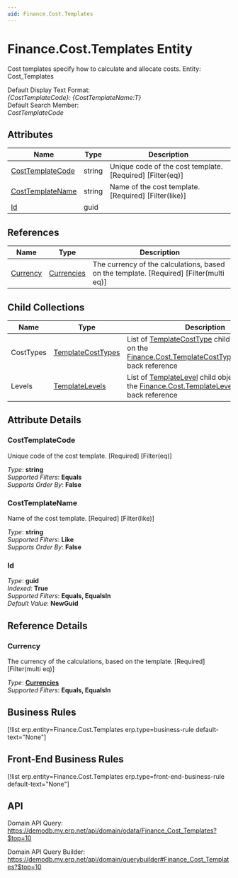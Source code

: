 ```yaml
---
uid: Finance.Cost.Templates
---
```

# Finance.Cost.Templates Entity

Cost templates specify how to calculate and allocate costs. Entity: Cost_Templates

Default Display Text Format:  
_{CostTemplateCode}: {CostTemplateName:T}_  
Default Search Member:  
_CostTemplateCode_  

## Attributes

| Name | Type | Description |
| ---- | ---- | --- |
| [CostTemplateCode](Finance.Cost.Templates.md#costtemplatecode) | string | Unique code of the cost template. [Required] [Filter(eq)] 
| [CostTemplateName](Finance.Cost.Templates.md#costtemplatename) | string | Name of the cost template. [Required] [Filter(like)] 
| [Id](Finance.Cost.Templates.md#id) | guid |  

## References

| Name | Type | Description |
| ---- | ---- | --- |
| [Currency](Finance.Cost.Templates.md#currency) | [Currencies](General.Currencies.md) | The currency of the calculations, based on the template. [Required] [Filter(multi eq)] |

## Child Collections

| Name | Type | Description |
| ---- | ---- | --- |
| CostTypes | [TemplateCostTypes](Finance.Cost.TemplateCostTypes.md) | List of [TemplateCostType](Finance.Cost.TemplateCostTypes.md) child objects, based on the [Finance.Cost.TemplateCostType.CostTemplate](Finance.Cost.TemplateCostTypes.md#costtemplate) back reference 
| Levels | [TemplateLevels](Finance.Cost.TemplateLevels.md) | List of [TemplateLevel](Finance.Cost.TemplateLevels.md) child objects, based on the [Finance.Cost.TemplateLevel.CostTemplate](Finance.Cost.TemplateLevels.md#costtemplate) back reference 


## Attribute Details

### CostTemplateCode

Unique code of the cost template. [Required] [Filter(eq)]

_Type_: **string**  
_Supported Filters_: **Equals**  
_Supports Order By_: **False**  

### CostTemplateName

Name of the cost template. [Required] [Filter(like)]

_Type_: **string**  
_Supported Filters_: **Like**  
_Supports Order By_: **False**  

### Id

_Type_: **guid**  
_Indexed_: **True**  
_Supported Filters_: **Equals, EqualsIn**  
_Default Value_: **NewGuid**  


## Reference Details

### Currency

The currency of the calculations, based on the template. [Required] [Filter(multi eq)]

_Type_: **[Currencies](General.Currencies.md)**  
_Supported Filters_: **Equals, EqualsIn**  



## Business Rules

[!list erp.entity=Finance.Cost.Templates erp.type=business-rule default-text="None"]

## Front-End Business Rules

[!list erp.entity=Finance.Cost.Templates erp.type=front-end-business-rule default-text="None"]

## API

Domain API Query:
<https://demodb.my.erp.net/api/domain/odata/Finance_Cost_Templates?$top=10>

Domain API Query Builder:
<https://demodb.my.erp.net/api/domain/querybuilder#Finance_Cost_Templates?$top=10>


